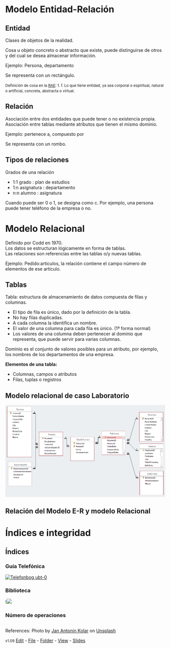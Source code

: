# Modelo Entidad-Relación

## Entidad
Clases de objetos de la realidad.

Cosa u objeto concreto o abstracto que existe, puede distinguirse de otros y del cual se desea almacenar información.

Ejemplo: Persona, departamento

Se representa con un rectángulo.

<small>Definición de cosa en la [RAE](https://dle.rae.es/cosa): 1. f. Lo que tiene entidad, ya sea corporal o espiritual, natural o artificial, concreta, abstracta o virtual.</small>

## Relación
Asociación entre dos entidades que puede tener o no existencia propia.
Asociación entre tablas mediante atributos que tienen el mismo dominio. 

Ejemplo: pertenece a, compuesto por

Se representa con un rombo.

## Tipos de relaciones

Grados de una relación
- 1:1 grado : plan de estudios
- 1:n asignatura : departamento
- n:n alumno : asignatura

Cuando puede ser 0 o 1, se designa como c. Por ejemplo, una persona puede tener teléfono de la empresa o no.

# Modelo Relacional
Definido por Codd en 1970.   
Los datos se estructuran lógicamente en forma de tablas.  
Las relaciones son referencias entre las tablas o/y nuevas tablas.  

Ejemplo: Pedido:articulos, la relación contiene el campo número de elementos de ese artículo.

## Tablas
Tabla: estructura de almacenamiento de datos compuesta de filas y columnas.

- El tipo de fila es único, dado por la definición de la tabla.
- No hay filas duplicadas.
- A cada columna la identifica un nombre.
- El valor de una columna para cada fila es único. (1ª forma normal)
- Los valores de una columna deben pertenecer al dominio que representa, que puede servir para varias columnas.

Dominio es el conjunto de valores posibles para un atributo, por ejemplo, los nombres de los departamentos de una empresa.

**Elementos de una tabla:**  
- Columnas, campos o atributos  
- Filas, tuplas o registros

## Modelo relacional de caso Laboratorio
![](images/LaboratorioRelacional.png)

## Relación del Modelo E-R y modelo Relacional

# Índices e integridad 

## Índices

### Guía Telefónica

<a title="© 2010 by Tomasz Sienicki [user: tsca, mail: tomasz.sienicki at gmail.com] / CC BY (https://creativecommons.org/licenses/by/3.0)" href="https://commons.wikimedia.org/wiki/File:Telefonbog_ubt-0.JPG"><img width="512" alt="Telefonbog ubt-0" src="https://upload.wikimedia.org/wikipedia/commons/6/6a/Telefonbog_ubt-0.JPG"></a>

### Biblioteca
!![](http://www.nicolasserrano.com/tools/images/ADSI/jan-antonin-kolar-lRoX0shwjUQ-unsplash_1920.jpg)

### Número de operaciones

##
References:
<span>Photo by <a href="https://unsplash.com/@jankolar?utm_source=unsplash&amp;utm_medium=referral&amp;utm_content=creditCopyText">Jan Antonin Kolar</a> on <a href="https://unsplash.com/collections/68813970/information?utm_source=unsplash&amp;utm_medium=referral&amp;utm_content=creditCopyText">Unsplash</a></span>

<small>v1.09</small> [Edit](https://github.com/nicolasserrano/CS/edit/master/ADSI/ModeloER.md) - [File](https://github.com/nicolasserrano/CS/tree/master/ADSI/ModeloER.md) - [Folder](https://github.com/nicolasserrano/CS/tree/master/ADSI) - [View](https://nicolasserrano.github.io/CS/ADSI/ModeloER) - [Slides](https://www.nicolasserrano.com/r?https://www.nicolasserrano.com/CS/ADSI/ModeloER.md?breakTitlesWith#1)

